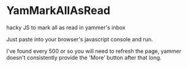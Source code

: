 # YamMarkAllAsRead
hacky JS to mark all as read in yammer's inbox

Just paste into your browser's javascript console and run.

I've found every 500 or so you will need to refresh the page, yammer doesn't consistently provide the 'More' button after that long.

